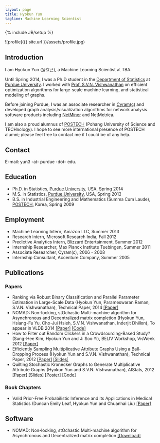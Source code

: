 ```yaml
---
layout: page
title: Hyokun Yun
tagline: Machine Learning Scientist
---
```

{% include JB/setup %}

![profile]({{ site.url }}/assets/profile.jpg)

## Introduction

I am Hyokun Yun (윤효근), a Machine Learning Scientist at TBA.

Until Spring 2014, I was a Ph.D student in the
[Department of Statistics](http://www.stat.purdue.edu) at 
[Purdue University](http://www.purdue.edu).  I worked with 
[Prof. S.V.N. Vishwanathan](http://www.stat.purdue.edu/~vishy) 
on efficient optimization algorithms for large-scale machine learning,
and statistical modeling of graphs.

Before joining Purdue, I was an associate researcher in
[Cyram(c)](http://www.cyram.com) and developed graph
analysis/visualization algorithms for network analysis software
products including [NetMiner](http://www.netminer.com) and NetMetrica.

I am also a proud alumnus of [POSTECH](http://www.postech.edu) (Pohang
University of Science and TECHnology).  I hope to see more
international presence of POSTECH alumni; please feel free to contact
me if I could be of any help.

## Contact

<!---
Department of Statistics, HAAS 175 <br/>
205 North University Street <br/>
Purdue University <br/>
West Lafayette, IN 47907
--->

E-mail: yun3 -at- purdue -dot- edu.

## Education

- Ph.D. in Statistics, [Purdue University](http://www.purdue.edu),
  USA, Spring 2014
- M.S. in Statistics, [Purdue University](http://www.purdue.edu), USA,
  Spring 2013
- B.S. in Industrial Engineering and Mathematics (Summa Cum Laude),
  [POSTECH](http://www.postech.edu), Korea, Spring 2009

## Employment

- Machine Learning Intern, Amazon LLC, Summer 2013
- Research Intern, Microsoft Research India, Fall 2012
- Predictive Analytics Intern, Blizzard Entertainment, Summer 2012
- Internship Researcher, Max Planck Institute Tuebingen, Summer 2011
- Associate Researcher, Cyram(c), 2006 - 2008
- Internship Consultant, Accenture Company, Summer 2005

## Publications

### Papers

- Ranking via Robust Binary Classification and Parallel Parameter Estimation in Large-Scale Data (Hyokun Yun, Parameswaran Raman, S.V.N. Vishwanathan), Technical Paper, 2014 [\[Paper\]](http://arxiv.org/abs/1402.2676)
- NOMAD: Non-locking, stOchastic Multi-machine algorithm for
  Asynchronous and Decentralized matrix completion (Hyokun Yun,
  Hsiang-Fu Yu, Cho-Jui Hsieh, S.V.N. Vishwanathan, Inderjit Dhillon),
  To appear in VLDB 2014 [\[Paper\]](http://arxiv.org/abs/1312.0193) [\[Code\]](http://www.stat.purdue.edu/~yun3/nomad.zip)
- How to Filter out Random Clickers in a Crowdsourcing-Based Study? (Sung-Hee Kim, Hyokun Yun and Ji Soo Yi), BELIV Workshop, VisWeek 2012 [\[Paper\]](http://www.beliv.org/papers/beliv2012/paper16.pdf)
- Efficiently Sampling Multiplicative Attribute Graphs Using a Ball-Dropping Process (Hyokun Yun and S.V.N. Vishwanathan), Technical Paper, 2012 [\[Paper\]](http://arxiv.org/abs/1202.6001) [\[Slides\]](https://sites.google.com/site/hyokunyun/publications/mag_quilt.zip?attredirects=0)
- Quilting Stochastic Kronecker Graphs to Generate Multiplicative Attribute Graphs (Hyokun Yun and S.V.N. Vishwanathan), AIStats, 2012 [\[Paper\]](http://arxiv.org/abs/1110.5383) [\[Slides\]](https://sites.google.com/site/hyokunyun/publications/maggen_slides.pdf?attredirects=0) [\[Poster\]](https://sites.google.com/site/hyokunyun/publications/ima_poster.pdf?attredirects=0)  [\[Code\]](https://sites.google.com/site/hyokunyun/publications/mag_quilt.zip?attredirects=0)

### Book Chapters

- Valid Prior-Free Probabilistic Inference and its Applications in Medical Statistics (Duncan Emily Leaf, Hyokun Yun and Chuanhai Liu) [\[Paper\]](http://www.stat.purdue.edu/~chuanhai/docs/eyl.pdf)

## Software

- NOMAD: Non-locking, stOchastic Multi-machine algorithm for Asynchronous and Decentralized matrix completion [\[Download\]](http://www.stat.purdue.edu/~yun3/nomad.zip)
